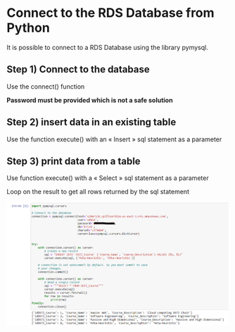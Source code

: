 # Connect to the RDS Database from Python

It is possible to connect to a RDS Database using the library pymysql.

## Step 1) Connect to the database

Use the connect() function

**Password must be provided which is not a safe solution**

## Step 2) insert data in an existing table

Use the function execute() with an « Insert » sql statement as a
parameter

## Step 3) print data from a table

Use function execute() with a « Select » sql statement as a parameter

Loop on the result to get all rows returned by the sql statement

![](.//media/image1.png)
